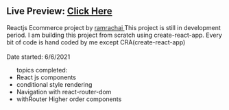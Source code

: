## Live Preview: <a href="https://ram-react-ecommerce.netlify.app/"> Click Here </a>
Reactjs Ecommerce project by <a href='http://ramrachai.com'> ramrachai </a>
This project is still in development period. I am building this project from scratch using create-react-app. Every bit of code is hand coded by me except CRA(create-react-app) <br />  
Date started: 6/6/2021 

<ul>
topics completed:
    <li>React js components</li>
    <li>conditional style rendering</li>
    <li>Navigation with react-router-dom</li>
    <li>withRouter Higher order components</li>
</ul>